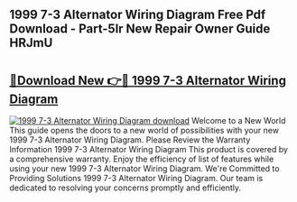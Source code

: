 ## 1999 7-3 Alternator Wiring Diagram Free Pdf Download - Part-5lr New Repair Owner Guide HRJmU

# <h2><a href="http://dfr63y.blite.top/?on=1999+7-3+Alternator+Wiring+Diagram">🔗Download New 👉🔴 1999 7-3 Alternator Wiring Diagram</a></h2>

[![1999 7-3 Alternator Wiring Diagram download](https://i.imgur.com/lujVjoI.png)](http://dfr63y.blite.top/?on=1999+7-3+Alternator+Wiring+Diagram)
Welcome to a New World This guide opens the doors to a new world of possibilities with your new 1999 7-3 Alternator Wiring Diagram. Please Review the Warranty Information 1999 7-3 Alternator Wiring Diagram This product is covered by a comprehensive warranty. Enjoy the efficiency of list of features while using your new 1999 7-3 Alternator Wiring Diagram. We're Committed to Providing Solutions 1999 7-3 Alternator Wiring Diagram. Our team is dedicated to resolving your concerns promptly and efficiently.
